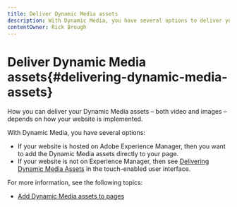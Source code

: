```yaml
---
title: Deliver Dynamic Media assets
description: With Dynamic Media, you have several options to deliver your Dynamic Media assets - both video and images - to your website.
contentOwner: Rick Brough
---
```


# Deliver Dynamic Media assets{#delivering-dynamic-media-assets}

How you can deliver your Dynamic Media assets &ndash; both video and images &ndash; depends on how your website is implemented.

With Dynamic Media, you have several options:

* If your website is hosted on Adobe Experience Manager, then you want to add the Dynamic Media assets directly to your page.
* If your website is not on Experience Manager, then see [Delivering Dynamic Media Assets](/help/assets/dynamic-media/delivering-dynamic-media-assets.md) in the touch-enabled user interface.

For more information, see the following topics:

* [Add Dynamic Media assets to pages](/help/assets/dynamic-media/adding-dynamic-media-assets-to-pages.md)


